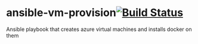 # ansible-vm-provision[![Build Status](https://travis-ci.com/pdcmb/ansible-vm-provision.svg?branch=master)](https://travis-ci.com/pdcmb/ansible-vm-provision)
Ansible playbook that creates azure virtual machines and installs docker on them
